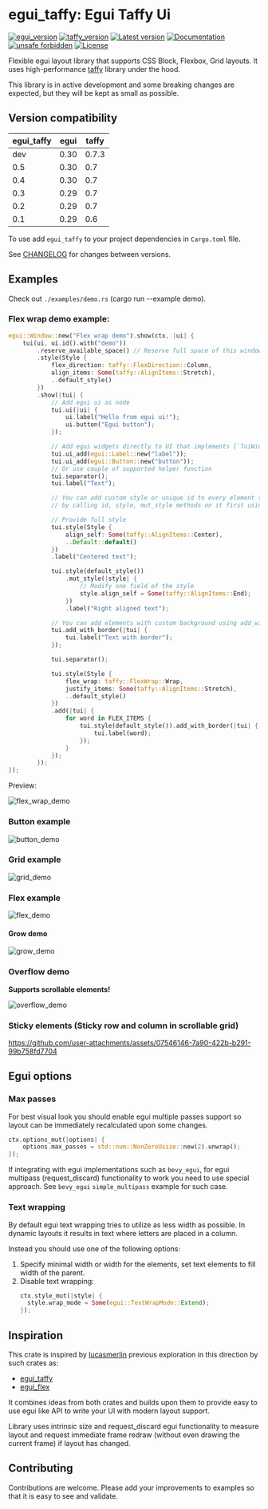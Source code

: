 # egui_taffy: Egui Taffy Ui

[![egui_version](https://img.shields.io/badge/egui-0.30-blue)](https://github.com/emilk/egui)
[![taffy_version](https://img.shields.io/badge/taffy-0.7-blue)](https://github.com/DioxusLabs/taffy)
[![Latest version](https://img.shields.io/crates/v/egui_taffy.svg)](https://crates.io/crates/egui_taffy)
[![Documentation](https://docs.rs/egui_taffy/badge.svg)](https://docs.rs/egui_taffy)
[![unsafe forbidden](https://img.shields.io/badge/unsafe-forbidden-success.svg)](https://github.com/rust-secure-code/safety-dance/)
[![License](https://img.shields.io/crates/l/egui_taffy.svg)](https://crates.io/crates/egui_taffy)

Flexible egui layout library that supports CSS Block, Flexbox, Grid layouts. It uses high-performance [taffy](https://github.com/DioxusLabs/taffy) library under the hood.

This library is in active development and some breaking changes are expected, but they will be kept as small as possible.

## Version compatibility

| egui_taffy | egui | taffy |
| ---      | ---  | ---   |
| dev      | 0.30 | 0.7.3 |
| 0.5      | 0.30 | 0.7   |
| 0.4      | 0.30 | 0.7   |
| 0.3      | 0.29 | 0.7   | 
| 0.2      | 0.29 | 0.7   | 
| 0.1      | 0.29 | 0.6   | 

To use add `egui_taffy` to your project dependencies in `Cargo.toml` file.

See [CHANGELOG](./CHANGELOG.md) for changes between versions.

## Examples

Check out `./examples/demo.rs` (cargo run --example demo).

### Flex wrap demo example:

```rs
egui::Window::new("Flex wrap demo").show(ctx, |ui| {
    tui(ui, ui.id().with("demo"))
        .reserve_available_space() // Reserve full space of this window for layout
        .style(Style {
            flex_direction: taffy::FlexDirection::Column,
            align_items: Some(taffy::AlignItems::Stretch),
            ..default_style()
        })
        .show(|tui| {
            // Add egui ui as node
            tui.ui(|ui| {
                ui.label("Hello from egui ui!");
                ui.button("Egui button");
            });

            // Add egui widgets directly to UI that implements [`TuiWidget`] trait
            tui.ui_add(egui::Label::new("label"));
            tui.ui_add(egui::Button::new("button"));
            // Or use couple of supported helper function
            tui.separator();
            tui.label("Text");

            // You can add custom style or unique id to every element that is added to the ui
            // by calling id, style, mut_style methods on it first using builder pattern

            // Provide full style
            tui.style(Style {
                align_self: Some(taffy::AlignItems::Center),
                ..Default::default()
            })
            .label("Centered text");

            tui.style(default_style())
                .mut_style(|style| {
                    // Modify one field of the style
                    style.align_self = Some(taffy::AlignItems::End);
                })
                .label("Right aligned text");

            // You can add elements with custom background using add_with_ family of methods
            tui.add_with_border(|tui| {
                tui.label("Text with border");
            });

            tui.separator();

            tui.style(Style {
                flex_wrap: taffy::FlexWrap::Wrap,
                justify_items: Some(taffy::AlignItems::Stretch),
                ..default_style()
            })
            .add(|tui| {
                for word in FLEX_ITEMS {
                    tui.style(default_style()).add_with_border(|tui| {
                        tui.label(word);
                    });
                }
            });
        });
});
```
Preview:

![flex_wrap_demo](https://github.com/user-attachments/assets/0d6ca8cd-dc5b-4f06-aa2e-5a9e5be69bfb)

### Button example

![button_demo](https://github.com/user-attachments/assets/b15875d2-a92e-4dbc-8282-1d9d8fbc1565)

### Grid example

![grid_demo](https://github.com/user-attachments/assets/f72a73f1-c2d3-4d05-869a-84a334cede37)

### Flex example

![flex_demo](https://github.com/user-attachments/assets/7c46e66f-ca01-4dcb-97e6-d8e9a70cd8c7)

#### Grow demo

![grow_demo](https://github.com/user-attachments/assets/967f1de3-7918-46b8-9033-ab9c6928816e)

### Overflow demo

**Supports scrollable elements!**

![overflow_demo](https://github.com/user-attachments/assets/9a0983e8-a94b-4a00-83e8-ac524ef90103)

### Sticky elements (Sticky row and column in scrollable grid)

https://github.com/user-attachments/assets/07546146-7a90-422b-b291-99b758fd7704

## Egui options

### Max passes

For best visual look you should enable egui multiple passes support so layout can be immediately recalculated upon some changes.

```rs
ctx.options_mut(|options| {
    options.max_passes = std::num::NonZeroUsize::new(2).unwrap();
});
```

If integrating with egui implementations such as `bevy_egui`, for egui multipass (request_discard) functionality to work you need to use special approach. See `bevy_egui` `simple_multipass` example for such case.

### Text wrapping

By default egui text wrapping tries to utilize as less width as possible. In dynamic layouts it results in text where letters are placed in a column.

Instead you should use one of the following options:
1. Specify minimal width or width for the elements, set text elements to fill width of the parent.
2. Disable text wrapping:
   ```rs
   ctx.style_mut(|style| {
     style.wrap_mode = Some(egui::TextWrapMode::Extend);
   });
   ```


## Inspiration

This crate is inspired by [lucasmerlin](https://github.com/lucasmerlin) previous exploration in this direction by such crates as:
* [egui_taffy](https://github.com/lucasmerlin/hello_egui/)
* [egui_flex](https://github.com/lucasmerlin/hello_egui/)

It combines ideas from both crates and builds upon them to provide easy to use egui like API to write your UI with modern layout support.

Library uses intrinsic size and request_discard egui functionality to measure layout and request immediate frame redraw (without even drawing the current frame) if layout has changed.

## Contributing

Contributions are welcome. Please add your improvements to examples so that it is easy to see and validate.
